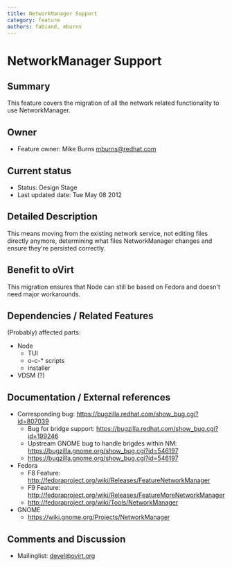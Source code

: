 ```yaml
---
title: NetworkManager Support
category: feature
authors: fabiand, mburns
---
```


# NetworkManager Support

## Summary

This feature covers the migration of all the network related functionality to use NetworkManager.

## Owner

*   Feature owner: Mike Burns <mburns@redhat.com>

## Current status

*   Status: Design Stage
*   Last updated date: Tue May 08 2012

## Detailed Description

This means moving from the existing network service, not editing files directly anymore, determining what files NetworkManager changes and ensure they're persisted correctly.

## Benefit to oVirt

This migration ensures that Node can still be based on Fedora and doesn't need major workarounds.

## Dependencies / Related Features

(Probably) affected parts:

*   Node
    -   TUI
    -   o-c-\* scripts
    -   installer
*   VDSM (?)

## Documentation / External references

*   Corresponding bug: <https://bugzilla.redhat.com/show_bug.cgi?id=807039>
    -   Bug for bridge support: <https://bugzilla.redhat.com/show_bug.cgi?id=199246>
    -   Upstream GNOME bug to handle brigdes within NM: <https://bugzilla.gnome.org/show_bug.cgi?id=546197>
    -   <https://bugzilla.gnome.org/show_bug.cgi?id=546197>
*   Fedora
    -   F8 Feature: <http://fedoraproject.org/wiki/Releases/FeatureNetworkManager>
    -   F9 Feature: <http://fedoraproject.org/wiki/Releases/FeatureMoreNetworkManager>
    -   <http://fedoraproject.org/wiki/Tools/NetworkManager>
*   GNOME
    -   <https://wiki.gnome.org/Projects/NetworkManager>

## Comments and Discussion

*   Mailinglist: devel@ovirt.org


